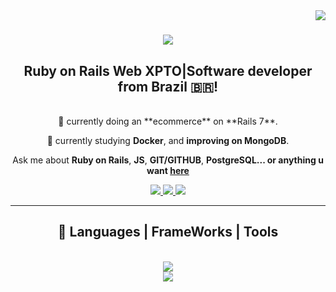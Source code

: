<img align="right" src="https://visitor-badge.laobi.icu/badge?page_id=wasdevv.wasdevv" />

<h1 align="center">
  <a href="https://git.io/typing-svg">
    <img src="https://readme-typing-svg.herokuapp.com/?font=Righteous&size=35&center=true&vCenter=true&width=500&height=70&duration=4000&lines=Hello!+👋;+I'm+Washington+Pereira!;" />
  </a>
</h1>

<h2 align="center">Ruby on Rails Web XPTO|Software developer from Brazil 🇧🇷!</h2>

<br/>

<div align="center">
  💸 currently doing an **ecommerce** on **Rails 7**.
  
  🖤 currently studying **Docker**, and **improving on MongoDB**.

  Ask me about **Ruby on Rails**, **JS**, **GIT/GITHUB**, **PostgreSQL... or anything u want [here](https://github.com/wasdevv/wasdevv/issues)**
</div>

<div align="center">
  <a href="mailto:devvwashington@gmail.com">
    <img src="https://img.shields.io/badge/Gmail-333333?style=for-the-badge&logo=gmail&logoColor=red" target="_blank" />
  </a>
  <a href="https://www.linkedin.com/in/washington-cardoso-6a3558261/" target="_blank">
    <img src="https://img.shields.io/badge/LinkedIn-0077B5?style=for-the-badge&logoColor=white" target="_blank" />
  </a>
  <a href="https://rubyshop-hy0g.onrender.com">
    <img src="https://img.shields.io/badge/Portfolio-FF5722?style=for-the-badge&logoColor=white" target="_blank" />
  </a>
</div>

<hr/>

<h2 align="center">📡 Languages | FrameWorks | Tools </h2>
<br/>
<div align="center"
  <a href="https://skillicons.dev">
    <img src="https://skillicons.dev/icons?i=rails,ruby,js,docker,git,github"> <br/>
    <img src="https://skillicons.dev/icons?i=html,css,jquery,postgres,mongodb,aws" />
  </a>
</div>
